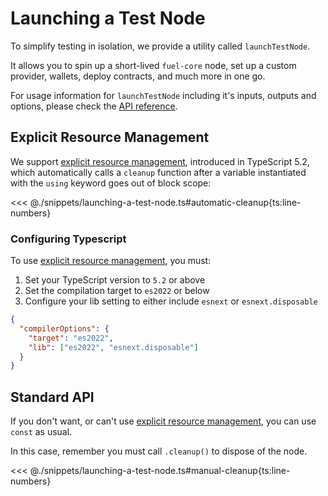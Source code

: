 # Launching a Test Node

To simplify testing in isolation, we provide a utility called `launchTestNode`.

It allows you to spin up a short-lived `fuel-core` node, set up a custom provider, wallets, deploy contracts, and much more in one go.

For usage information for `launchTestNode` including it's inputs, outputs and options, please check the [API reference](https://fuels-ts-docs-api.vercel.app/modules/_fuel_ts_contract.test_utils.html#launchtestnode).

## Explicit Resource Management

We support [explicit resource management](https://www.typescriptlang.org/docs/handbook/variable-declarations.html#using-declarations), introduced in TypeScript 5.2, which automatically calls a `cleanup` function after a variable instantiated with the `using` keyword goes out of block scope:

<<< @./snippets/launching-a-test-node.ts#automatic-cleanup{ts:line-numbers}

### Configuring Typescript

To use [explicit resource management](https://www.typescriptlang.org/docs/handbook/variable-declarations.html#using-declarations), you must:

1.  Set your TypeScript version to `5.2` or above
2.  Set the compilation target to `es2022` or below
3.  Configure your lib setting to either include `esnext` or `esnext.disposable`

```json
{
  "compilerOptions": {
    "target": "es2022",
    "lib": ["es2022", "esnext.disposable"]
  }
}
```

## Standard API

If you don't want, or can't use [explicit resource management](https://www.typescriptlang.org/docs/handbook/variable-declarations.html#using-declarations), you can use `const` as usual.

In this case, remember you must call `.cleanup()` to dispose of the node.

<<< @./snippets/launching-a-test-node.ts#manual-cleanup{ts:line-numbers}
